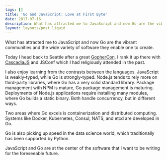 ```yaml
---
tags: []
title: 'Go and JavaScript: Love at First Byte'
date: 2017-07-16
description: What has attracted me to JavaScript and now Go are the vibrant communities and the wide variety of software they enable one to create.
layout: layouts/post.liquid
---
```



What has attracted me to JavaScript and now Go are the vibrant communities and the wide variety of software they enable one to create.

Today I head back to Seattle after a great [GopherCon](https://www.gophercon.com/). I rank it up there with [CascadiaJS](https://2016.cascadiajs.com/) and JSConf which I had religiously attended in the past.

I also enjoy learning from the contrasts between the languages. JavaScript is weakly-typed, while Go is strongly-typed. Node.js tends to rely more on third-party libraries, where Go has a very solid standard library. Package management with NPM is mature, Go package management is maturing. Deployments of Node.js applications require installing many modules, where Go builds a static binary. Both handle concurrency, but in different ways.

Two areas where Go excels is containerization and distributed computing. Systems like Docker, Kubernetes, Consul, NATS, and etcd are developed in Go.

Go is also picking up speed in the data science world, which traditionally has been supported by Python.

JavaScript and Go are at the center of the software that I want to be writing for the foreseeable future.
